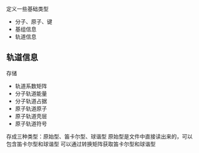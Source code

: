 定义一些基础类型

- 分子、原子、键
- 基组信息
- 轨道信息

## 轨道信息
存储 
- 轨道系数矩阵
- 分子轨道能量
- 分子轨道占据
- 原子轨道原子
- 原子轨道壳层
- 原子轨道符号

存成三种类型：原始型、笛卡尔型、球谐型
原始型是文件中直接读出来的，可以包含笛卡尔型和球谐型
可以通过转换矩阵获取笛卡尔型和球谐型
